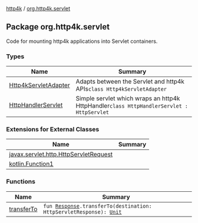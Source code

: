 [http4k](../index.md) / [org.http4k.servlet](./index.md)

## Package org.http4k.servlet

Code for mounting http4k applications into Servlet containers.

### Types

| Name | Summary |
|---|---|
| [Http4kServletAdapter](-http4k-servlet-adapter/index.md) | Adapts between the Servlet and http4k APIs`class Http4kServletAdapter` |
| [HttpHandlerServlet](-http-handler-servlet/index.md) | Simple servlet which wraps an http4k HttpHandler`class HttpHandlerServlet : HttpServlet` |

### Extensions for External Classes

| Name | Summary |
|---|---|
| [javax.servlet.http.HttpServletRequest](javax.servlet.http.-http-servlet-request/index.md) |  |
| [kotlin.Function1](kotlin.-function1/index.md) |  |

### Functions

| Name | Summary |
|---|---|
| [transferTo](transfer-to.md) | `fun `[`Response`](../org.http4k.core/-response/index.md)`.transferTo(destination: HttpServletResponse): `[`Unit`](https://kotlinlang.org/api/latest/jvm/stdlib/kotlin/-unit/index.html) |
